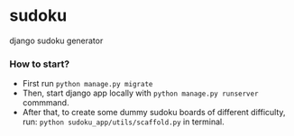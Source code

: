 # sudoku
django sudoku generator


### How to start?
- First run `python manage.py migrate`
- Then, start django app locally with `python manage.py runserver` commmand.
- After that, to create some dummy sudoku boards of different difficulty, run: `python sudoku_app/utils/scaffold.py` in terminal.
